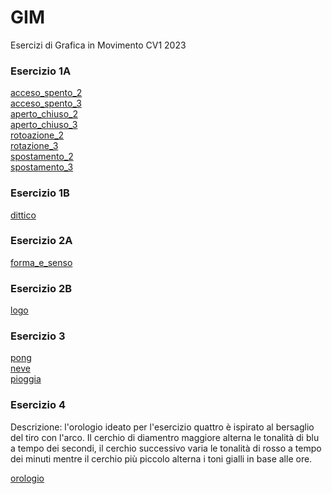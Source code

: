 # GIM
Esercizi di Grafica in Movimento CV1 2023

### Esercizio 1A

[acceso_spento_2](es_1A/acceso_spento_2.html)  
[acceso_spento_3](es_1A/acceso_spento_3.html)   
[aperto_chiuso_2](es_1A/aperto_chiuso_2.html)  
[aperto_chiuso_3](es_1A/aperto_chiuso_3.html)  
[rotoazione_2](es_1A/rotazione_2.html)  
[rotazione_3](es_1A/rotazione_3.html)  
[spostamento_2](es_1A/spostamento_2.html)  
[spostamento_3](es_1A/spostamento_3.html) 

### Esercizio 1B 

[dittico](es_1B/indexB.html)

### Esercizio 2A

[forma_e_senso](es_2A/template/index.html)

### Esercizio 2B

[logo](es_2B/logo_animato.html)



### Esercizio 3 

[pong](es_3/1_pong/index.html)  
[neve](es_3/2_neve/index.html)  
[pioggia](es_3/3_pioggia/index.html) 

### Esercizio 4

Descrizione: l'orologio ideato per l'esercizio quattro è ispirato al bersaglio del tiro con l'arco. Il cerchio di diamentro maggiore alterna le tonalità di blu a tempo dei secondi, il cerchio successivo varia le tonalità di rosso a tempo dei minuti mentre il cerchio più piccolo alterna i toni gialli in base alle ore. 

[orologio](es_4/index.html)



